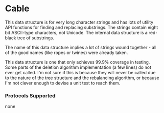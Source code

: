 # Cable

This data structure is for very long character strings and has lots of utility API functions for finding and replacing substrings. The strings contain eight bit ASCII-type characters, not Unicode. The internal data structure is a red-black tree of substrings. 

The name of this data structure implies a lot of strings wound together - all of the good names (like ropes or twines) were already taken.

This data structure is one that only achieves 99.9% coverage in testing. Some parts of the deletion algorithm implementation (a few lines) do not ever get called. I'm not sure if this is because they will never be called due to the nature of the tree structure and the rebalancing algorithm, or because I'm not clever enough to devise a unit test to reach them. 

### Protocols Supported

none
